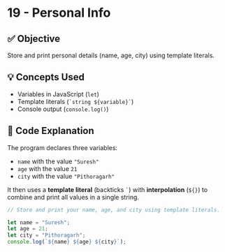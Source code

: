 # 19 - Personal Info

## ✅ Objective  
Store and print personal details (name, age, city) using template literals.  

## 💡 Concepts Used  
- Variables in JavaScript (`let`)  
- Template literals (`` `string ${variable}` ``)  
- Console output (`console.log()`)  

## 📘 Code Explanation  
The program declares three variables:  
- `name` with the value `"Suresh"`  
- `age` with the value `21`  
- `city` with the value `"Pithoragarh"`  

It then uses a **template literal** (backticks `` ` ``) with **interpolation** (`${}`) to combine and print all values in a single string.  

```javascript
// Store and print your name, age, and city using template literals.

let name = "Suresh";
let age = 21;
let city = "Pithoragarh";
console.log(`${name} ${age} ${city}`);
